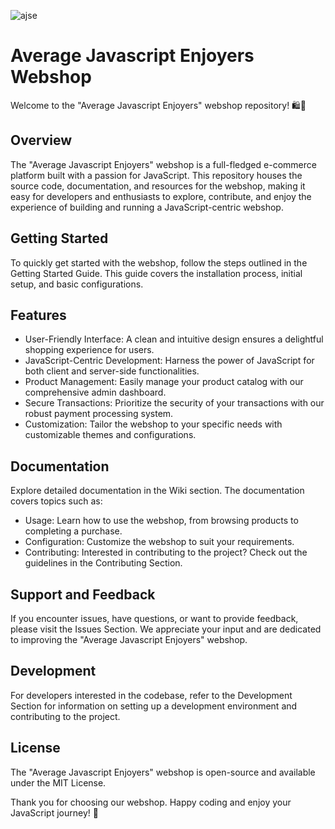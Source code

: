 ![ajse](https://github.com/average-js-enjoyers/average-js-webshop/assets/33122201/fc24fe6a-c45a-4697-8226-5f21d67faeec)

# Average Javascript Enjoyers Webshop
Welcome to the "Average Javascript Enjoyers" webshop repository! 🛍️🚀

## Overview
The "Average Javascript Enjoyers" webshop is a full-fledged e-commerce platform built with a passion for JavaScript. This repository houses the source code, documentation, and resources for the webshop, making it easy for developers and enthusiasts to explore, contribute, and enjoy the experience of building and running a JavaScript-centric webshop.

## Getting Started
To quickly get started with the webshop, follow the steps outlined in the Getting Started Guide. This guide covers the installation process, initial setup, and basic configurations.

## Features
* User-Friendly Interface: A clean and intuitive design ensures a delightful shopping experience for users.
* JavaScript-Centric Development: Harness the power of JavaScript for both client and server-side functionalities.
* Product Management: Easily manage your product catalog with our comprehensive admin dashboard.
* Secure Transactions: Prioritize the security of your transactions with our robust payment processing system.
* Customization: Tailor the webshop to your specific needs with customizable themes and configurations.

## Documentation
Explore detailed documentation in the Wiki section. The documentation covers topics such as:

* Usage: Learn how to use the webshop, from browsing products to completing a purchase.
* Configuration: Customize the webshop to suit your requirements.
* Contributing: Interested in contributing to the project? Check out the guidelines in the Contributing Section.

## Support and Feedback
If you encounter issues, have questions, or want to provide feedback, please visit the Issues Section. We appreciate your input and are dedicated to improving the "Average Javascript Enjoyers" webshop.

## Development
For developers interested in the codebase, refer to the Development Section for information on setting up a development environment and contributing to the project.

## License
The "Average Javascript Enjoyers" webshop is open-source and available under the MIT License.

Thank you for choosing our webshop. Happy coding and enjoy your JavaScript journey! 🚀
